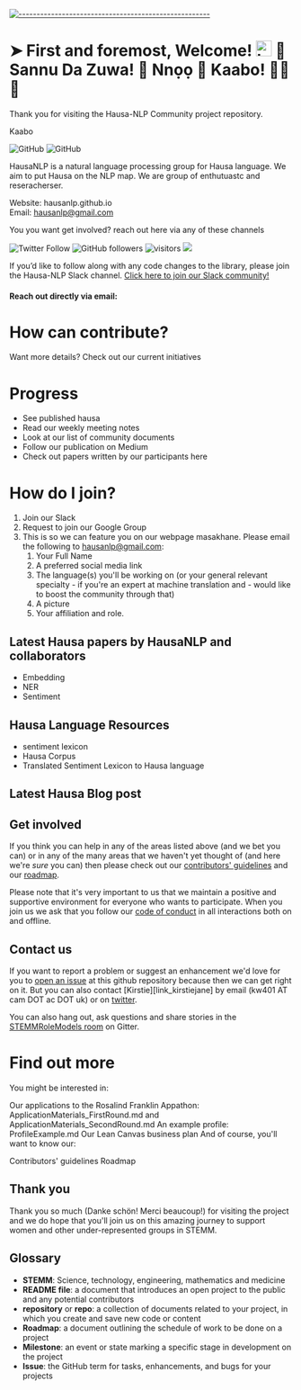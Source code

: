 <!-- ⚠️ This README has been generated from the file(s) "blueprint.md" ⚠️-->
[![-----------------------------------------------------](https://raw.githubusercontent.com/andreasbm/readme/master/assets/lines/colored.png)](#hausa-nlp)

# ➤ First and foremost, Welcome! <img src="https://user-images.githubusercontent.com/1303154/88677602-1635ba80-d120-11ea-84d8-d263ba5fc3c0.gif" width="28px" alt="hi"> :tada: Sannu Da Zuwa! :tada: Nnọọ :confetti_ball: Kaabo! :balloon::balloon::balloon:

Thank you for visiting the Hausa-NLP Community project repository.



Kaabo




![GitHub](https://img.shields.io/github/license/hausanlp/hausa-nlp)
![GitHub](https://img.shields.io/badge/license-CCBY-yellow)

HausaNLP is a natural language processing group for Hausa language. We aim to put Hausa on the NLP map. We are group of enthutuastc and reseracherser. 

Website: hausanlp.github.io   
Email: hausanlp@gmail.com

You you want get involved? reach out here via any of these channels




![Twitter Follow](https://img.shields.io/twitter/follow/hausanlp?label=follow&style=social)
![GitHub followers](https://img.shields.io/github/followers/Hausa-NLP?style=social)
![visitors](https://visitor-badge.glitch.me/badge?page_id=Hausa-NLP.Hausa-NLP)
[<img src="https://img.shields.io/badge/chat-on slack-blue.svg?logo=slack">](https://join.slack.com/t/hausanlp/shared_invite/zt-ndbyv4td-VyhGaGgMPk0c4A2OIBk2mA) 


If you’d like to follow along with any code changes to the library, please join the Hausa-NLP Slack channel. [Click here to join our Slack community!](https://join.slack.com/t/hausanlp/shared_invite/zt-ndbyv4td-VyhGaGgMPk0c4A2OIBk2mA)

#### Reach out directly via email: 

# How can contribute?


Want more details? Check out our current initiatives

# Progress

- See published hausa
- Read our weekly meeting notes
- Look at our list of community documents
- Follow our publication on Medium
- Check out papers written by our participants here

# How do I join?

1. Join our Slack
2.  Request to join our Google Group
3. This is so we can feature you on our webpage masakhane. Please email the following to hausanlp@gmail.com:
   1. Your Full Name
   2. A preferred social media link
   3. The language(s) you'll be working on (or your general relevant specialty - if you're an expert at machine translation and - would like to boost the community through that)
   4. A picture
   5. Your affiliation and role.

## Latest Hausa papers by HausaNLP and collaborators

-  Embedding
-  NER
-  Sentiment 


## Hausa Language Resources

- sentiment lexicon
- Hausa Corpus
- Translated Sentiment Lexicon to Hausa language

## Latest Hausa Blog post


## Get involved

If you think you can help in any of the areas listed above (and we bet you can) or in any of the many areas that we haven't yet thought of (and here we're *sure* you can) then please check out our [contributors' guidelines](CONTRIBUTING.md) and our [roadmap](../../issues/1).

Please note that it's very important to us that we maintain a positive and supportive environment for everyone who wants to participate. When you join us we ask that you follow our [code of conduct](CODE_OF_CONDUCT.md) in all interactions both on and offline.

## Contact us

If you want to report a problem or suggest an enhancement we'd love for you to [open an issue](../../issues) at this github repository because then we can get right on it. But you can also contact [Kirstie][link_kirstiejane] by email (kw401 AT cam DOT ac DOT uk) or on [twitter](https://twitter.com/kirstie_j).

You can also hang out, ask questions and share stories in the [STEMMRoleModels room](https://gitter.im/KirstieJane/STEMMRoleModels) on Gitter.


# Find out more
You might be interested in:

Our applications to the Rosalind Franklin Appathon: ApplicationMaterials_FirstRound.md and ApplicationMaterials_SecondRound.md
An example profile: ProfileExample.md
Our Lean Canvas business plan
And of course, you'll want to know our:

Contributors' guidelines
Roadmap

## Thank you

Thank you so much (Danke schön! Merci beaucoup!) for visiting the project and we do hope that you'll join us on this amazing journey to support women and other under-represented groups in STEMM.


## Glossary

* **STEMM**: Science, technology, engineering, mathematics and medicine
* **README file**: a document that introduces an open project to the public and any potential contributors
* **repository** or **repo**: a collection of documents related to your project, in which you create and save new code or content
* **Roadmap**: a document outlining the schedule of work to be done on a project
* **Milestone**: an event or state marking a specific stage in development on the project
* **Issue**: the GitHub term for tasks, enhancements, and bugs for your projects

